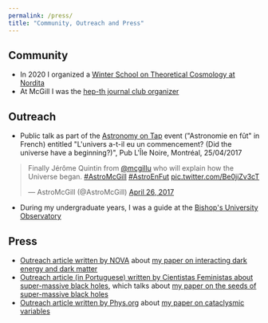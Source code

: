 ```yaml
---
permalink: /press/
title: "Community, Outreach and Press"
---
```


## Community

- In 2020 I organized a [Winter School on Theoretical Cosmology at Nordita](https://www.nordita.org/events/list/index.php?eventlist_select=s&eventlist_displayinfo=m&eventlist_period=f)
- At McGill I was the [hep-th journal club organizer](http://www.physics.mcgill.ca/~jquintin/HEPTHwebsite.html)

## Outreach

- Public talk as part of the [Astronomy on Tap](https://msi.mcgill.ca/index.php?page=astro-on-tap) event ("Astronomie en fût" in French) entitled "L'univers a-t-il eu un commencement? (Did the universe have a beginning?)", Pub L'Île Noire, Montréal, 25/04/2017

<blockquote class="twitter-tweet"><p lang="en" dir="ltr">Finally Jérôme Quintin from <a href="https://twitter.com/mcgillu?ref_src=twsrc%5Etfw">@mcgillu</a> who will explain how the Universe began. <a href="https://twitter.com/hashtag/AstroMcGill?src=hash&amp;ref_src=twsrc%5Etfw">#AstroMcGill</a> <a href="https://twitter.com/hashtag/AstroEnFut?src=hash&amp;ref_src=twsrc%5Etfw">#AstroEnFut</a> <a href="https://t.co/Be0jiZv3cT">pic.twitter.com/Be0jiZv3cT</a></p>&mdash; AstroMcGill (@AstroMcGill) <a href="https://twitter.com/AstroMcGill/status/857063726645751809?ref_src=twsrc%5Etfw">April 26, 2017</a></blockquote> <script async src="https://platform.twitter.com/widgets.js" charset="utf-8"></script>

- During my undergraduate years, I was a guide at the [Bishop's University Observatory](https://physics.ubishops.ca/observatory/index.php)

## Press

- [Outreach article written by NOVA](https://www.pbs.org/wgbh/nova/article/interacting-dark-energy/) about [my paper on interacting dark energy and dark matter](https://arxiv.org/abs/1412.2777)
- [Outreach article (in Portuguese) written by Cientistas Feministas about super-massive black holes](https://cientistasfeministas.wordpress.com/2016/09/01/semeando-buracos-negros-supermassivos-a-k-a-os-boladoes/), which talks about [my paper on the seeds of super-massive black holes](https://arxiv.org/abs/1503.02317)
- [Outreach article written by Phys.org](https://phys.org/news/2016-06-evolution-cataclysmic-variables-binaries-accreting.html) about [my paper on cataclysmic variables](https://arxiv.org/abs/1610.03051)
